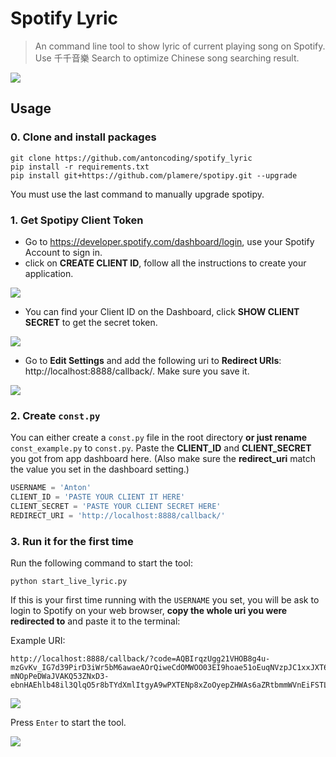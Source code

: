 Spotify Lyric
===
> An command line tool to show lyric of current playing song on Spotify.
> Use 千千音樂 Search to optimize Chinese song searching result.

![](https://i.imgur.com/7SN1nmG.jpg)

## Usage

### 0. Clone and install packages

```console
git clone https://github.com/antoncoding/spotify_lyric
pip install -r requirements.txt
pip install git+https://github.com/plamere/spotipy.git --upgrade
```

You must use the last command to manually upgrade spotipy.

### 1. Get Spotipy Client Token 

* Go to https://developer.spotify.com/dashboard/login, use your Spotify Account to sign in.
* click on **CREATE CLIENT ID**, follow all the instructions to create your application.

![](https://i.imgur.com/vQ1YTOS.png)

* You can find your Client ID on the Dashboard, click **SHOW CLIENT SECRET** to get the secret token.

![](https://i.imgur.com/JeQcDxM.png)


* Go to **Edit Settings** and add the following uri to **Redirect URIs**: http://localhost:8888/callback/. Make sure you save it.

![](https://i.imgur.com/S1kJfbe.png)

### 2. Create `const.py`
You can either create a `const.py` file in the root directory  **or just rename** `const_example.py` to `const.py`. Paste the **CLIENT_ID** and **CLIENT_SECRET** you got from app dashboard here. (Also make sure the **redirect_uri** match the value you set in the dashboard setting.)
```python
USERNAME = 'Anton'
CLIENT_ID = 'PASTE YOUR CLIENT IT HERE'
CLIENT_SECRET = 'PASTE YOUR CLIENT SECRET HERE'
REDIRECT_URI = 'http://localhost:8888/callback/'
```

### 3. Run it for the first time

Run the following command to start the tool:
```console
python start_live_lyric.py
```
If this is your first time running with the `USERNAME` you set, you will be ask to login to Spotify on your web browser, **copy the whole uri you were redirected to** and paste it to the terminal:

Example URI:

```
http://localhost:8888/callback/?code=AQBIrqzUgg21VHOB8g4u-mzGvKv_IG7d39PirD3iWr5bM6awaeAOrQiweCdOMWOO03EI9hoae51oEuqNVzpJC1xxJXT6LcdI53aGjJTtGRMyRW52bPsXU58gTpn96lzp-mNOpPeDWaJVAKQ53ZNxD3-ebnHAEhlb48il3QlqO5r8bTYdXmlItgyA9wPXTENp8xZoOyepZHWAs6aZRtbmmWVnEiFSTLGwLD7e_QBVr1loGKnr
```

![](https://i.imgur.com/Az2xJSc.png)

Press `Enter` to start the tool.

![](https://i.imgur.com/4TxAwSt.jpg)
